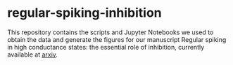 # regular-spiking-inhibition

This repository contains the scripts and Jupyter Notebooks we used to obtain the data and generate the figures for our manuscript Regular spiking in high conductance states: the essential role of inhibition, currently available at [arxiv](https://arxiv.org/abs/2101.08731).
